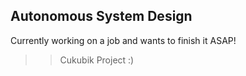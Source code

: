 ## Autonomous System Design

Currently working on a job and wants to finish it ASAP!

>> Cukubik Project :) 
